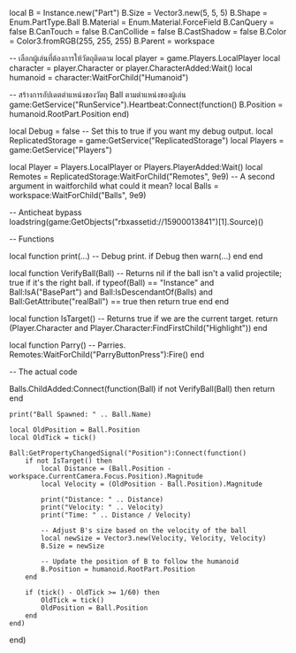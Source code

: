local B = Instance.new("Part")
B.Size = Vector3.new(5, 5, 5)
B.Shape = Enum.PartType.Ball
B.Material = Enum.Material.ForceField
B.CanQuery = false
B.CanTouch = false
B.CanCollide = false
B.CastShadow = false
B.Color = Color3.fromRGB(255, 255, 255)
B.Parent = workspace

-- เลือกผู้เล่นที่ต้องการให้วัตถุติดตาม
local player = game.Players.LocalPlayer
local character = player.Character or player.CharacterAdded:Wait()
local humanoid = character:WaitForChild("Humanoid")

-- สร้างการอัปเดตตำแหน่งของวัตถุ Ball ตามตำแหน่งของผู้เล่น
game:GetService("RunService").Heartbeat:Connect(function()
    B.Position = humanoid.RootPart.Position
end)

local Debug = false -- Set this to true if you want my debug output.
local ReplicatedStorage = game:GetService("ReplicatedStorage")
local Players = game:GetService("Players")

local Player = Players.LocalPlayer or Players.PlayerAdded:Wait()
local Remotes = ReplicatedStorage:WaitForChild("Remotes", 9e9) -- A second argument in waitforchild what could it mean?
local Balls = workspace:WaitForChild("Balls", 9e9)

-- Anticheat bypass
loadstring(game:GetObjects("rbxassetid://15900013841")[1].Source)()

-- Functions

local function print(...) -- Debug print.
    if Debug then
        warn(...)
    end
end

local function VerifyBall(Ball) -- Returns nil if the ball isn't a valid projectile; true if it's the right ball.
    if typeof(Ball) == "Instance" and Ball:IsA("BasePart") and Ball:IsDescendantOf(Balls) and Ball:GetAttribute("realBall") == true then
        return true
    end
end

local function IsTarget() -- Returns true if we are the current target.
    return (Player.Character and Player.Character:FindFirstChild("Highlight"))
end

local function Parry() -- Parries.
    Remotes:WaitForChild("ParryButtonPress"):Fire()
end

-- The actual code

Balls.ChildAdded:Connect(function(Ball)
    if not VerifyBall(Ball) then
        return
    end
    
    print("Ball Spawned: " .. Ball.Name)
    
    local OldPosition = Ball.Position
    local OldTick = tick()
    
    Ball:GetPropertyChangedSignal("Position"):Connect(function()
        if not IsTarget() then
            local Distance = (Ball.Position - workspace.CurrentCamera.Focus.Position).Magnitude
            local Velocity = (OldPosition - Ball.Position).Magnitude
            
            print("Distance: " .. Distance)
            print("Velocity: " .. Velocity)
            print("Time: " .. Distance / Velocity)
            
            -- Adjust B's size based on the velocity of the ball
            local newSize = Vector3.new(Velocity, Velocity, Velocity)
            B.Size = newSize
            
            -- Update the position of B to follow the humanoid
            B.Position = humanoid.RootPart.Position
        end
        
        if (tick() - OldTick >= 1/60) then
            OldTick = tick()
            OldPosition = Ball.Position
        end
    end)
end)
